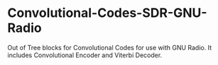 # Convolutional-Codes-SDR-GNU-Radio
Out of Tree blocks for Convolutional Codes for use with GNU Radio. It includes Convolutional Encoder and Viterbi Decoder.

